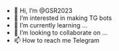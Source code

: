 - 👋 Hi, I’m @GSR2023
- 👀 I’m interested in making TG bots
- 🌱 I’m currently learning ...
- 💞️ I’m looking to collaborate on ...
- 📫 How to reach me Telegram

<!---
GSR2023/GSR2023 is a ✨ special ✨ repository because its `README.md` (this file) appears on your GitHub profile.
You can click the Preview link to take a look at your changes.
--->
